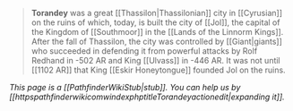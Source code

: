 > **Torandey** was a great [[Thassilon|Thassilonian]] city in [[Cyrusian]] on the ruins of which, today, is built the city of [[Jol]], the capital of the Kingdom of [[Southmoor]] in the [[Lands of the Linnorm Kings]]. After the fall of Thassilon, the city was controlled by [[Giant|giants]] who succeeded in defending it from powerful attacks by Rolf Redhand in -502 AR and King [[Ulvass]] in -446 AR. It was not until [[1102 AR]] that King [[Eskir Honeytongue]] founded Jol on the ruins.



*This page is a [[PathfinderWikiStub|stub]]. You can help us by [[httpspathfinderwikicomwindexphptitleTorandeyactionedit|expanding it]].*








